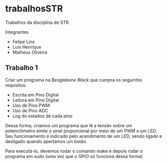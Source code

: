 # trabalhosSTR
Trabalhos da disciplina de STR

Integrantes
- Felipe Lins
- Luis Henrique
- Matheus Oliveira

## Trabalho 1

Criar um programa na *Beaglebone Black* que cumpra os seguintes requisitos:

- Escrita em Pino Digital
- Leitura em Pino Digital
- Uso de Pino PWM
- Uso de Pino ADC
- Log do estados de cada pino

Dessa forma, criamos um programa que lê a tensão sobre um potenciômetro emite o sinal proporcional por meio de um PWM a um LED. Seu funcionamento é indicado pelo acendimento de um LED, sendo ligado e desligado quando apertamos um botão.

Para executá-lo, devemos rodar o comando make e depois rodar o programa em sudo (uma vez que o GPIO só funciona dessa forma)
